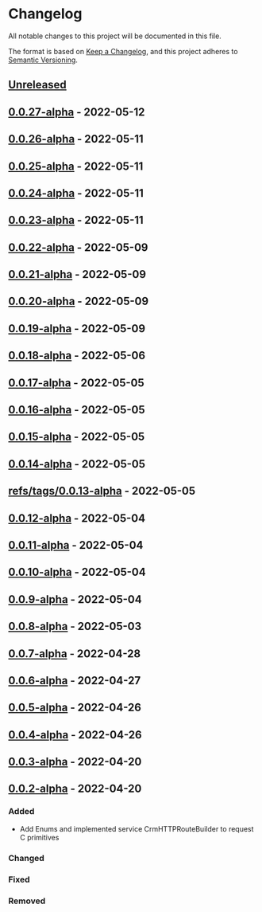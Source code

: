 # Changelog

All notable changes to this project will be documented in this file.

The format is based on [Keep a Changelog](https://keepachangelog.com/en/1.0.0/),
and this project adheres to [Semantic Versioning](https://semver.org/spec/v2.0.0.html).

## [Unreleased]

## [0.0.27-alpha] - 2022-05-12

## [0.0.26-alpha] - 2022-05-11

## [0.0.25-alpha] - 2022-05-11

## [0.0.24-alpha] - 2022-05-11

## [0.0.23-alpha] - 2022-05-11

## [0.0.22-alpha] - 2022-05-09

## [0.0.21-alpha] - 2022-05-09

## [0.0.20-alpha] - 2022-05-09

## [0.0.19-alpha] - 2022-05-09

## [0.0.18-alpha] - 2022-05-06

## [0.0.17-alpha] - 2022-05-05

## [0.0.16-alpha] - 2022-05-05

## [0.0.15-alpha] - 2022-05-05

## [0.0.14-alpha] - 2022-05-05

## [refs/tags/0.0.13-alpha] - 2022-05-05

## [0.0.12-alpha] - 2022-05-04

## [0.0.11-alpha] - 2022-05-04

## [0.0.10-alpha] - 2022-05-04

## [0.0.9-alpha] - 2022-05-04

## [0.0.8-alpha] - 2022-05-03

## [0.0.7-alpha] - 2022-04-28

## [0.0.6-alpha] - 2022-04-27

## [0.0.5-alpha] - 2022-04-26

## [0.0.4-alpha] - 2022-04-26

## [0.0.3-alpha] - 2022-04-20

## [0.0.2-alpha] - 2022-04-20

### Added

-   Add Enums and implemented service CrmHTTPRouteBuilder to request C primitives

### Changed

### Fixed

### Removed

[Unreleased]: https://github.com/dev-senior-com-br/crm-http-camel-api/compare/0.0.27-alpha...HEAD

[0.0.27-alpha]: https://github.com/dev-senior-com-br/crm-http-camel-api/compare/0.0.26-alpha...0.0.27-alpha

[0.0.26-alpha]: https://github.com/dev-senior-com-br/crm-http-camel-api/compare/0.0.25-alpha...0.0.26-alpha

[0.0.25-alpha]: https://github.com/dev-senior-com-br/crm-http-camel-api/compare/0.0.24-alpha...0.0.25-alpha

[0.0.24-alpha]: https://github.com/dev-senior-com-br/crm-http-camel-api/compare/0.0.23-alpha...0.0.24-alpha

[0.0.23-alpha]: https://github.com/dev-senior-com-br/crm-http-camel-api/compare/0.0.22-alpha...0.0.23-alpha

[0.0.22-alpha]: https://github.com/dev-senior-com-br/crm-http-camel-api/compare/0.0.21-alpha...0.0.22-alpha

[0.0.21-alpha]: https://github.com/dev-senior-com-br/crm-http-camel-api/compare/0.0.20-alpha...0.0.21-alpha

[0.0.20-alpha]: https://github.com/dev-senior-com-br/crm-http-camel-api/compare/0.0.19-alpha...0.0.20-alpha

[0.0.19-alpha]: https://github.com/dev-senior-com-br/crm-http-camel-api/compare/0.0.18-alpha...0.0.19-alpha

[0.0.18-alpha]: https://github.com/dev-senior-com-br/crm-http-camel-api/compare/0.0.17-alpha...0.0.18-alpha

[0.0.17-alpha]: https://github.com/dev-senior-com-br/crm-http-camel-api/compare/0.0.16-alpha...0.0.17-alpha

[0.0.16-alpha]: https://github.com/dev-senior-com-br/crm-http-camel-api/compare/0.0.15-alpha...0.0.16-alpha

[0.0.15-alpha]: https://github.com/dev-senior-com-br/crm-http-camel-api/compare/0.0.14-alpha...0.0.15-alpha

[0.0.14-alpha]: https://github.com/dev-senior-com-br/crm-http-camel-api/compare/refs/tags/0.0.13-alpha...0.0.14-alpha

[refs/tags/0.0.13-alpha]: https://github.com/dev-senior-com-br/crm-http-camel-api/compare/0.0.12-alpha...refs/tags/0.0.13-alpha

[0.0.12-alpha]: https://github.com/dev-senior-com-br/crm-http-camel-api/compare/0.0.11-alpha...0.0.12-alpha

[0.0.11-alpha]: https://github.com/dev-senior-com-br/crm-http-camel-api/compare/0.0.10-alpha...0.0.11-alpha

[0.0.10-alpha]: https://github.com/dev-senior-com-br/crm-http-camel-api/compare/0.0.9-alpha...0.0.10-alpha

[0.0.9-alpha]: https://github.com/dev-senior-com-br/crm-http-camel-api/compare/0.0.8-alpha...0.0.9-alpha

[0.0.8-alpha]: https://github.com/dev-senior-com-br/crm-http-camel-api/compare/0.0.7-alpha...0.0.8-alpha

[0.0.7-alpha]: https://github.com/dev-senior-com-br/crm-http-camel-api/compare/0.0.6-alpha...0.0.7-alpha

[0.0.6-alpha]: https://github.com/dev-senior-com-br/crm-http-camel-api/compare/0.0.5-alpha...0.0.6-alpha

[0.0.5-alpha]: https://github.com/dev-senior-com-br/crm-http-camel-api/compare/0.0.4-alpha...0.0.5-alpha

[0.0.4-alpha]: https://github.com/dev-senior-com-br/crm-http-camel-api/compare/0.0.3-alpha...0.0.4-alpha

[0.0.3-alpha]: https://github.com/dev-senior-com-br/crm-http-camel-api/compare/0.0.2-alpha...0.0.3-alpha

[0.0.2-alpha]: https://github.com/dev-senior-com-br/crm-http-camel-api/compare/5290e5241e8873f5185ec8b372269621f82354a2...0.0.2-alpha

